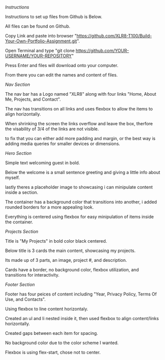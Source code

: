 *Instructions*

Instructions to set up files from Github is Below.

All files can be found on Github.

Copy Link and paste into browser "https://github.com/XLR8-T100/Build-Your-Own-Portfolio-Assignment.git".

Open Terminal and type "git clone https://github.com/YOUR-USERNAME/YOUR-REPOSITORY"

Press Enter and files will download onto your computer.

From there you can edit the names and content of files. 






*Nav Section*

The nav bar has a Logo named "XLR8" along with four links "Home, About Me, Projects, and Contact".

The nav has transitions on all links and uses flexbox to allow the items to align horizontally. 

When shrinking the screen the links overflow and leave the box, therfore the visability of 3/4 of the links are not visible.

to fix that you can either add more padding and margin, or the best way is adding media queries for smaller devices or dimensions.



*Hero Section*

Simple text welcoming guest in bold.

Below the welcome is a small sentence greeting and giving a little info about myself.

lastly theres a placeholder image to showcasing i can minipulate content inside a section.

The container has a background color that transitions into another, i added rounded borders for a more appealing look.

Everything is centered using flexbox for easy minipulation of items inside the container.



*Projects Section*

Title is "My Projects" in bold color black centered.

Below title is 3 cards the main content, showcasing my projects.

Its made up of 3 parts, an image, project #, and description.

Cards have a border, no background color, flexbox utilization, and transitions for interactivity. 



*Footer Section*

Footer has four peices of content including "Year, Privacy Policy, Terms Of Use, and Contacts".

Using flexbox to line content horizontaly.

Created an ul and li nested inside it, then used flexbox to align content/links horizontally.

Created gaps between each item for spacing.

No background color due to the color scheme I wanted.

Flexbox is using flex-start, chose not to center.